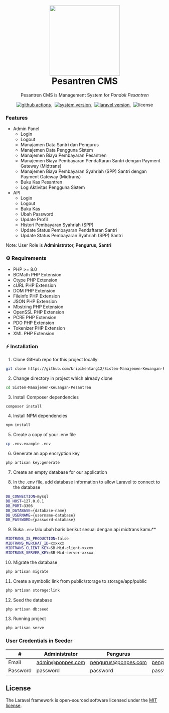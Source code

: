 <h1 align="center">
  <img src="https://raw.githubusercontent.com/laravel/art/master/logo-lockup/5%20SVG/2%20CMYK/1%20Full%20Color/laravel-logolockup-cmyk-red.svg" width="224px"/><br/>
  Pesantren CMS
</h1>
<p align="center">Pesantren CMS is Management System for <i>Pondok Pesantren</i></p>

<p align="center">
    <a href="https://github.com/dibaliqaja/pesantren-cms/actions/workflows/laravel.yml" target="_blank">
        <img src="https://img.shields.io/badge/actions-passing-success?style=for-the-badge&logo=github-actions" alt="github actions" />
    </a>
    &nbsp;
    <a href="https://github.com/dibaliqaja/pesantren-cms/releases" target="_blank">
        <img src="https://img.shields.io/badge/version-v1.0.0-red?style=for-the-badge&logo=none" alt="system version" />
    </a>
    &nbsp;
    <a href="https://github.com/dibaliqaja/pesantren-cms" target="_blank">
        <img src="https://img.shields.io/badge/Laravel-9.11.0-fb503b?style=for-the-badge&logo=laravel" alt="laravel version" />
    </a>
    &nbsp;
    <img src="https://img.shields.io/badge/license-mit-red?style=for-the-badge&logo=none" alt="license" />
</p>

### Features
- Admin Panel
  - Login
  - Logout
  - Manajamen Data Santri dan Pengurus
  - Manajemen Data Pengguna Sistem
  - Manajemen Biaya Pembayaran Pesantren
  - Manajemen Biaya Pembayaran Pendaftaran Santri dengan Payment Gateway (Midtrans)
  - Manajemen Biaya Pembayaran Syahriah (SPP) Santri dengan Payment Gateway (Midtrans)
  - Buku Kas Pesantren
  - Log Aktivitas Pengguna Sistem
- API
  - Login
  - Logout
  - Buku Kas
  - Ubah Password
  - Update Profil
  - Histori Pembayaran Syahriah (SPP)
  - Update Status Pembayaran Pendaftaran Santri
  - Update Status Pembayaran Syahriah (SPP) Santri

Note: User Role is <b>Administrator, Pengurus, Santri</b>

### ⚙️ Requirements
- PHP >= 8.0
- BCMath PHP Extension
- Ctype PHP Extension
- cURL PHP Extension
- DOM PHP Extension
- Fileinfo PHP Extension
- JSON PHP Extension
- Mbstring PHP Extension
- OpenSSL PHP Extension
- PCRE PHP Extension
- PDO PHP Extension
- Tokenizer PHP Extension
- XML PHP Extension

### ⚡️ Installation
1. Clone GitHub repo for this project locally
```bash
git clone https://github.com/kripikentang12/Sistem-Manajemen-Keuangan-Pesantren.git
```
2. Change directory in project which already clone
```bash
cd Sistem-Manajemen-Keuangan-Pesantren
```
3. Install Composer dependencies
```bash
composer install
```
4. Install NPM dependencies
```bash
npm install
```
5. Create a copy of your .env file
```bash
cp .env.example .env
```
6. Generate an app encryption key
```bash
php artisan key:generate
```
7. Create an empty database for our application

8. In the .env file, add database information to allow Laravel to connect to the database
```bash
DB_CONNECTION=mysql
DB_HOST=127.0.0.1
DB_PORT=3306
DB_DATABASE={database-name}
DB_USERNAME={username-database}
DB_PASSWORD={password-database}
```
9. Buka `.env` lalu ubah baris berikut sesuai dengan api midtrans kamu**

```bash
MIDTRANS_IS_PRODUCTION=false
MIDTRANS_MERCHAT_ID=xxxxxx
MIDTRANS_CLIENT_KEY=SB-Mid-client-xxxxx
MIDTRANS_SERVER_KEY=SB-Mid-server-xxxxx
```
10. Migrate the database
```bash
php artisan migrate
```
11. Create a symbolic link from public/storage to storage/app/public
```bash
php artisan storage:link
```
12. Seed the database
```bash
php artisan db:seed
```
13. Running project
```bash
php artisan serve
```

### User Credentials in Seeder
| #        | Administrator    | Pengurus            | Santri              |
| -------- | ---------------- | ------------------- | ------------------- |
| Email    | admin@ponpes.com | pengurus@ponpes.com | pengurus@ponpes.com |
| Password | password         | password            | password            |

## License

The Laravel framework is open-sourced software licensed under the [MIT license](https://opensource.org/licenses/MIT).
